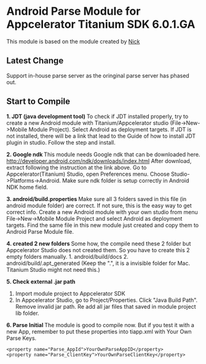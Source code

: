 # Android Parse Module for Appcelerator Titanium SDK 6.0.1.GA

This module is based on the module created by <a href="https://github.com/ndizazzo/android-parse-titanium-module">Nick</a>

<h2>Latest Change</h2>
Support in-house parse server as the oringinal parse server has phased out. 

<h2>Start to Compile</h2>

<b>1. JDT (java development tool) </b>
To check if JDT installed properly, try to create a new Android module with Titanium/Appcelerator studio (File->New->Mobile Module Project). Select Android as deployment targets. If JDT is not installed, there will be a link that lead to the Guide of how to install JDT plugin in studio. Follow the step and install.

<b>2. Google ndk </b>
This module needs Google ndk that can be downloaded here. http://developer.android.com/ndk/downloads/index.html
After download, extract following the instruction at the link above. Go to Appcelerator(Titanium) Studio, open Preferences menu. Choose Studio->Platforms->Android. Make sure ndk folder is setup correctly in Android NDK home field.

<b>3. android/build.properties </b>
Make sure all 3 folders saved in this file (in android module folder) are correct. If not sure, this is the easy way to get correct info. Create a new Android module with your own studio from menu File->New->Mobile Module Project and select Android as deployment targets. Find the same file in this new module just created and copy them to Android Parse Module file.

<b>4. created 2 new folders </b>
Some how, the compile need these 2 folder but Appcelerator Studio does not created them. So you have to create this 2 empty folders manually.
    1. android/build/docs
    2. android/build/.apt_generated (Keep the ".", it is a invisible folder for Mac. Titanium Studio might not need this.)

<b>5. Check external .jar path </b>
1. Import module project to Appcelerator SDK
2. In Appcelerator Studio, go to Project/Properties. Click "Java Build Path". Remove invalid jar path. Re add all jar files that saved in module project lib folder.

<b>6. Parse Initial </b>
The module is good to compile now. But if you test it with a new App, remember to put these properties into tiapp.xml with Your Own Parse Keys.

    <property name="Parse_AppId">YourOwnParseAppID</property>
    <property name="Parse_ClientKey">YourOwnParseClientKey</property>

